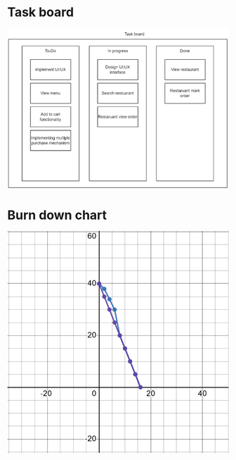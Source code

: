 # Task board
![Task board chart](./task-board.png)

# Burn down chart
![Burn down chart](./burn-down-chart.png)